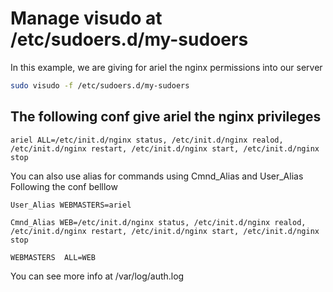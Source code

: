 # Manage visudo at /etc/sudoers.d/my-sudoers

In this example, we are giving for ariel the nginx permissions into our server

```sh
sudo visudo -f /etc/sudoers.d/my-sudoers
```

## The following conf give ariel the nginx privileges

```
ariel ALL=/etc/init.d/nginx status, /etc/init.d/nginx realod, /etc/init.d/nginx restart, /etc/init.d/nginx start, /etc/init.d/nginx stop 
```

You can also use alias for commands using Cmnd_Alias and User_Alias
Following the conf belllow

```
User_Alias WEBMASTERS=ariel

Cmnd_Alias WEB=/etc/init.d/nginx status, /etc/init.d/nginx realod, /etc/init.d/nginx restart, /etc/init.d/nginx start, /etc/init.d/nginx stop

WEBMASTERS  ALL=WEB
````


You can see more info at /var/log/auth.log

